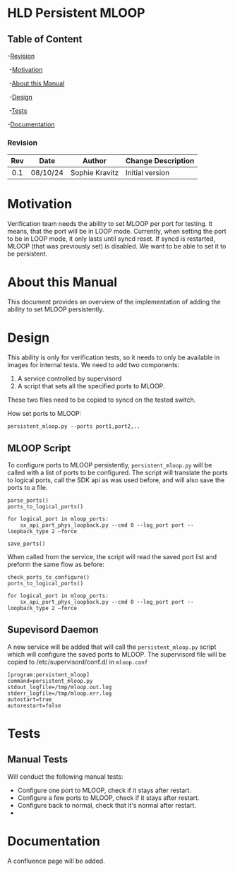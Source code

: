 # HLD Persistent MLOOP #


## Table of Content 

   -[Revision](#revision)

​	-[Motivation](#motivation)

​	-[About this Manual](#about-this-manual)

​	-[Design](#design)

​	-[Tests](#tests)
   
   -[Documentation](#documentation)


### Revision  

| Rev  |   Date   |    Author     |       Change Description                  |
| :--: | :------: | :-----------: | ------------------------------------------|
| 0.1  | 08/10/24 | Sophie Kravitz| Initial version                           |

# Motivation

Verification team needs the ability to set MLOOP per port for testing. It means, that the port will be in LOOP mode. Currently, when setting the port to be in LOOP mode, it only lasts until syncd reset. If syncd is restarted, MLOOP (that was previously set) is disabled. We want to be able to set it to be persistent.

# About this Manual

This document provides an overview of the implementation of adding the ability to set MLOOP persistently.

# Design

This ability is only for verification tests, so it needs to only be available in images for internal tests.
We need to add two components:
1. A service controlled by supervisord
2. A script that sets all the specified ports to MLOOP.

These two files need to be copied to syncd on the tested switch.

How set ports to MLOOP:

`persistent_mloop.py --ports port1,port2,..`

## MLOOP Script
To configure ports to MLOOP persistently, `persistent_mloop.py` will be called with a list of ports to be configured.
The script will translate the ports to logical ports, call the SDK api as was used before, and will also save the ports to a file. 

```
parse_ports()
ports_to_logical_ports()

for logical_port in mloop_ports:
    sx_api_port_phys_loopback.py --cmd 0 --log_port port --loopback_type 2 –force

save_ports()
```

When called from the service, the script will read the saved port list and preform the same flow as before: 
```
check_ports_to_configure()
ports_to_logical_ports()

for logical_port in mloop_ports:
    sx_api_port_phys_loopback.py --cmd 0 --log_port port --loopback_type 2 –force
```

## Supevisord Daemon
A new service will be added that will call the `persistent_mloop.py` script which will configure the saved ports to MLOOP.
The supervisord file will be copied to /etc/supervisord/conf.d/ in `mloop.conf`

```
[program:persistent_mloop]
command=persistent_mloop.py
stdout_logfile=/tmp/mloop.out.log
stderr_logfile=/tmp/mloop.err.log
autostart=true
autorestart=false
```

# Tests

## Manual Tests
Will conduct the following manual tests:
- Configure one port to MLOOP, check if it stays after restart.
- Configure a few ports to MLOOP, check if it stays after restart.
- Configure back to normal, check that it's normal after restart.
- 

# Documentation
A confluence page will be added.